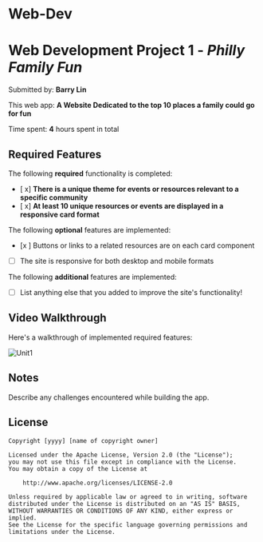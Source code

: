 # Web-Dev

# Web Development Project 1 - *Philly Family Fun*

Submitted by: **Barry Lin**

This web app: **A Website Dedicated to the top 10 places a family could go for fun**

Time spent: **4** hours spent in total

## Required Features

The following **required** functionality is completed:

- [ x] **There is a unique theme for events or resources relevant to a specific community**
- [ x] **At least 10 unique resources or events are displayed in a responsive card format**

The following **optional** features are implemented:

- [x ] Buttons or links to a related resources are on each card component
- [ ] The site is responsive for both desktop and mobile formats

The following **additional** features are implemented:

* [ ] List anything else that you added to improve the site's functionality!

## Video Walkthrough

Here's a walkthrough of implemented required features:

![Unit1](https://github.com/mikey6002/Web-Dev/assets/72505018/9b5cf024-d6ef-4e49-8aac-d8d21a9fb998)



## Notes

Describe any challenges encountered while building the app.

## License

    Copyright [yyyy] [name of copyright owner]

    Licensed under the Apache License, Version 2.0 (the "License");
    you may not use this file except in compliance with the License.
    You may obtain a copy of the License at

        http://www.apache.org/licenses/LICENSE-2.0

    Unless required by applicable law or agreed to in writing, software
    distributed under the License is distributed on an "AS IS" BASIS,
    WITHOUT WARRANTIES OR CONDITIONS OF ANY KIND, either express or implied.
    See the License for the specific language governing permissions and
    limitations under the License.
